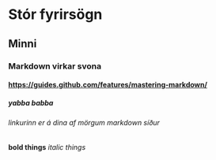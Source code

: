 # Stór fyrirsögn
## Minni
### Markdown virkar svona
#### https://guides.github.com/features/mastering-markdown/
##### yabba babba
###### linkurinn er á dina af mörgum markdown síður
**bold things**
*italic things*